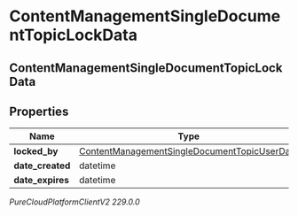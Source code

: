 # ContentManagementSingleDocumentTopicLockData

## ContentManagementSingleDocumentTopicLockData

## Properties

|Name | Type | Description | Notes|
|------------ | ------------- | ------------- | -------------|
| **locked_by** | [ContentManagementSingleDocumentTopicUserData](ContentManagementSingleDocumentTopicUserData) |  | [optional] |
| **date_created** | datetime |  | [optional] |
| **date_expires** | datetime |  | [optional] |



_PureCloudPlatformClientV2 229.0.0_
